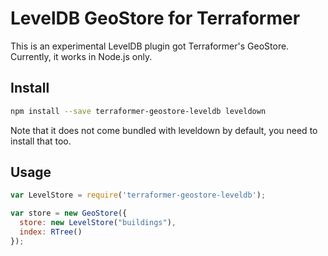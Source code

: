# LevelDB GeoStore for Terraformer

This is an experimental LevelDB plugin got Terraformer's GeoStore.  Currently, it works in Node.js only.

## Install

```bash
npm install --save terraformer-geostore-leveldb leveldown
```

Note that it does not come bundled with leveldown by default, you need to install that too.

## Usage

```js
var LevelStore = require('terraformer-geostore-leveldb');

var store = new GeoStore({
  store: new LevelStore("buildings"),
  index: RTree()
});
```